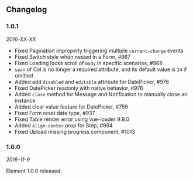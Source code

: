 ## Changelog

### 1.0.1

*2016-XX-XX*

- Fixed Pagination improperly triggering multiple `current-change` events
- Fixed Switch style when nested in a Form, #967
- Fixed Loading locks scroll of `body` in specific scenarios, #968
- `span` of Col is no longer a required attribute, and its default value is `24` if omitted
- Added add `disabled` and `editable` attribute for DatePicker, #976
- Fixed DatePicker readonly with native behavior, #976
- Added `close` method for Message and Notification to manually close an instance
- Added clear value feature for DatePicker, #759
- Fixed Form reset date type, #937
- Fixed Table render error using vue-loader 9.9.0
- Added `align-center` prop for Step, #994
- Fixed Upload missing progress component, #1013

### 1.0.0

*2016-11-9*

Element 1.0.0 released.
